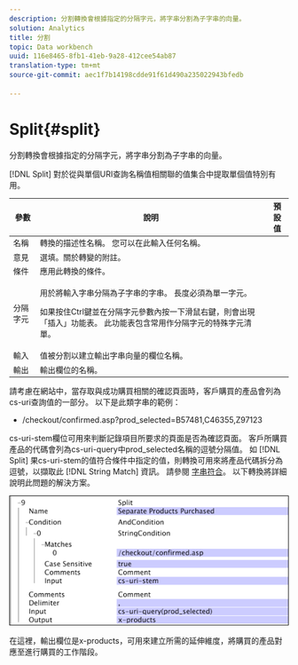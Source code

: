```yaml
---
description: 分割轉換會根據指定的分隔字元，將字串分割為子字串的向量。
solution: Analytics
title: 分割
topic: Data workbench
uuid: 116e8465-8fb1-41eb-9a28-412cee54ab87
translation-type: tm+mt
source-git-commit: aec1f7b14198cdde91f61d490a235022943bfedb

---
```



# Split{#split}

分割轉換會根據指定的分隔字元，將字串分割為子字串的向量。

[!DNL Split] 對於從與單個URI查詢名稱值相關聯的值集合中提取單個值特別有用。

<table id="table_C97DA4E45DA844FAB8D61AABA22FF809"> 
 <thead> 
  <tr> 
   <th colname="col1" class="entry"> 參數 </th> 
   <th colname="col2" class="entry"> 說明 </th> 
   <th colname="col3" class="entry"> 預設值 </th> 
  </tr> 
 </thead>
 <tbody> 
  <tr> 
   <td colname="col1"> 名稱 </td> 
   <td colname="col2"> 轉換的描述性名稱。 您可以在此輸入任何名稱。 </td> 
   <td colname="col3"> </td> 
  </tr> 
  <tr> 
   <td colname="col1"> 意見 </td> 
   <td colname="col2"> 選填。關於轉變的附註。 </td> 
   <td colname="col3"> </td> 
  </tr> 
  <tr> 
   <td colname="col1"> 條件 </td> 
   <td colname="col2"> 應用此轉換的條件。 </td> 
   <td colname="col3"> </td> 
  </tr> 
  <tr> 
   <td colname="col1"> 分隔字元 </td> 
   <td colname="col2"> <p>用於將輸入字串分隔為子字串的字串。 長度必須為單一字元。 </p> <p> 如果按住Ctrl鍵並在分隔字元參數內按一下滑鼠右鍵，則會出現「插入」功能表。 此功能表包含常用作分隔字元的特殊字元清單。 </p> </td> 
   <td colname="col3"> </td> 
  </tr> 
  <tr> 
   <td colname="col1"> 輸入 </td> 
   <td colname="col2"> 值被分割以建立輸出字串向量的欄位名稱。 </td> 
   <td colname="col3"> </td> 
  </tr> 
  <tr> 
   <td colname="col1"> 輸出 </td> 
   <td colname="col2"> 輸出欄位的名稱。 </td> 
   <td colname="col3"> </td> 
  </tr> 
 </tbody> 
</table>

請考慮在網站中，當存取與成功購買相關的確認頁面時，客戶購買的產品會列為cs-uri查詢值的一部分。 以下是此類字串的範例：

* /checkout/confirmed.asp?prod_selected=B57481,C46355,Z97123

cs-uri-stem欄位可用來判斷記錄項目所要求的頁面是否為確認頁面。 客戶所購買產品的代碼會列為cs-uri-query中prod_selected名稱的逗號分隔值。 如 [!DNL Split] 果cs-uri-stem的值符合條件中指定的值，則轉換可用來將產品代碼拆分為逗號，以擷取此 [!DNL String Match] 資訊。 請參閱 [字串符合](../../../../../home/c-dataset-const-proc/c-conditions/c-test-ops/c-test-op-con.md#section-f8d132085c6b4500bfbe4515b848142f)。 以下轉換將詳細說明此問題的解決方案。

![](assets/cfg_TransformationType_Split.png)

在這裡，輸出欄位是x-products，可用來建立所需的延伸維度，將購買的產品對應至進行購買的工作階段。
